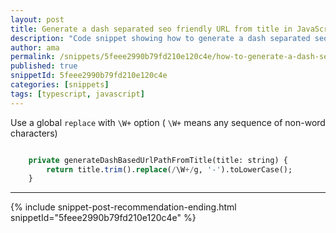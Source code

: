 ```yaml
---
layout: post
title: Generate a dash separated seo friendly URL from title in JavaScript
description: "Code snippet showing how to generate a dash separated seo friendly URL from title (string) in JavaScript"
author: ama
permalink: /snippets/5feee2990b79fd210e120c4e/how-to-generate-a-dash-separated-seo-friendly-url-from-title-string-in-javascript
published: true
snippetId: 5feee2990b79fd210e120c4e
categories: [snippets]
tags: [typescript, javascript]
---
```


Use a global `replace` with `\W+` option ( `\W+` means any sequence of non-word characters)

```sql

    private generateDashBasedUrlPathFromTitle(title: string) {
        return title.trim().replace(/\W+/g, '-').toLowerCase();
    }
```

<hr/>

 {% include snippet-post-recommendation-ending.html snippetId="5feee2990b79fd210e120c4e" %}

